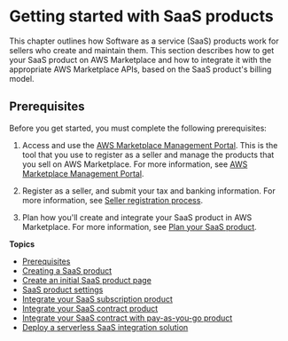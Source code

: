 # Getting started with SaaS products<a name="saas-getting-started"></a>

This chapter outlines how Software as a service \(SaaS\) products work for sellers who create and maintain them\. This section describes how to get your SaaS product on AWS Marketplace and how to integrate it with the appropriate AWS Marketplace APIs, based on the SaaS product's billing model\.

## Prerequisites<a name="saas-prereqs"></a>

Before you get started, you must complete the following prerequisites:

1. Access and use the [AWS Marketplace Management Portal](http://aws.amazon.com/marketplace/management/)\. This is the tool that you use to register as a seller and manage the products that you sell on AWS Marketplace\. For more information, see [AWS Marketplace Management Portal](user-guide-for-sellers.md#management-portal)\.

1. Register as a seller, and submit your tax and banking information\. For more information, see [Seller registration process](seller-registration-process.md)\.

1. Plan how you'll create and integrate your SaaS product in AWS Marketplace\. For more information, see [Plan your SaaS product](saas-prepare.md)\. 

**Topics**
+ [Prerequisites](#saas-prereqs)
+ [Creating a SaaS product](saas-create-product.md)
+ [Create an initial SaaS product page](saas-create-product-page.md)
+ [SaaS product settings](saas-product-settings.md)
+ [Integrate your SaaS subscription product](saas-integrate-subscription.md)
+ [Integrate your SaaS contract product](saas-integrate-contract.md)
+ [Integrate your SaaS contract with pay\-as\-you\-go product](saas-integrate-contract-with-pay.md)
+ [Deploy a serverless SaaS integration solution](deploy-serverless-saas.md)